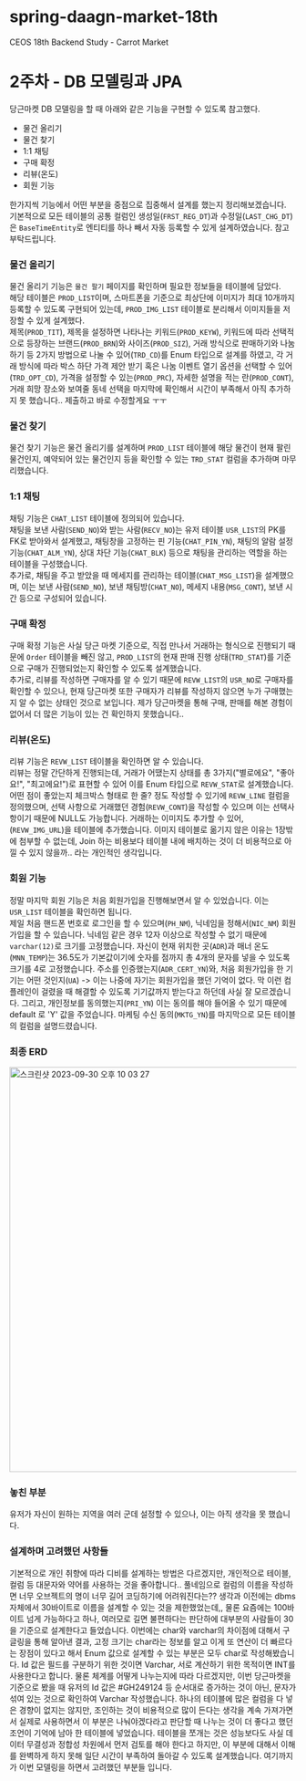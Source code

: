 # spring-daagn-market-18th

CEOS 18th Backend Study - Carrot Market

# 2주차 - DB 모델링과 JPA

당근마켓 DB 모델링을 할 때 아래와 같은 기능을 구현할 수 있도록 참고했다.<br>

- 물건 올리기
- 물건 찾기
- 1:1 채팅
- 구매 확정
- 리뷰(온도)
- 회원 기능

한가지씩 기능에서 어떤 부분을 중점으로 집중해서 설계를 했는지 정리해보겠습니다.<br>
기본적으로 모든 테이블의 공통 컬럼인 생성일(`FRST_REG_DT`)과 수정일(`LAST_CHG_DT`)은 `BaseTimeEntity`로 엔티티를 하나 빼서 자동 등록할 수 있게 설계하였습니다. 참고 부탁드립니다.

### 물건 올리기

물건 올리기 기능은 `물건 팔기` 페이지를 확인하며 필요한 정보들을 테이블에 담았다.<br>
해당 테이블은 `PROD_LIST`이며, 스마트폰을 기준으로 최상단에 이미지가 최대 10개까지 등록할 수 있도록 구현되어 있는데, `PROD_IMG_LIST` 테이블로 분리해서 이미지들을 저장할 수 있게 설계했다.<br>
제목(`PROD_TIT`), 제목을 설정하면 나타나는 키워드(`PROD_KEYW`), 키워드에 따라 선택적으로 등장하는 브랜드(`PROD_BRN`)와 사이즈(`PROD_SIZ`), 거래 방식으로 판매하기와 나눔하기 등 2가지 방법으로 나눌 수 있어(`TRD_CD`)를 Enum 타입으로 설계를 하였고, 각 거래 방식에 따라 박스 하단 가격 제안 받기 혹은 나눔 이벤트 열기 옵션을 선택할 수 있어(`TRD_OPT_CD`), 가격을 설정할 수 있는(`PROD_PRC`), 자세한 설명을 적는 란(`PROD_CONT`), 거래 희망 장소와 보여줄 동네 선택을 마지막에 확인해서 시간이 부족해서 아직 추가하지 못 했습니다.. 제출하고 바로 수정할게요 ㅜㅜ

### 물건 찾기

물건 찾기 기능은 물건 올리기를 설계하며 `PROD_LIST` 테이블에 해당 물건이 현재 팔린 물건인지, 예약되어 있는 물건인지 등을 확인할 수 있는 `TRD_STAT` 컬럼을 추가하며 마무리했습니다.

### 1:1 채팅

채팅 기능은 `CHAT_LIST` 테이블에 정의되어 있습니다.<br>
채팅을 보낸 사람(`SEND_NO`)와 받는 사람(`RECV_NO`)는 유저 테이블 `USR_LIST`의 PK를 FK로 받아와서 설계했고, 채팅창을 고정하는 핀 기능(`CHAT_PIN_YN`), 채팅의 알람 설정 기능(`CHAT_ALM_YN`), 상대 차단 기능(`CHAT_BLK`) 등으로 채팅을 관리하는 역할을 하는 테이블을 구성했습니다.<br>
추가로, 채팅을 주고 받았을 때 메세지를 관리하는 테이블(`CHAT_MSG_LIST`)을 설계했으며, 이는 보낸 사람(`SEND_NO`), 보낸 채팅방(`CHAT_NO`), 메세지 내용(`MSG_CONT`), 보낸 시간 등으로 구성되어 있습니다.

### 구매 확정

구매 확정 기능은 사실 당근 마켓 기준으로, 직접 만나서 거래하는 형식으로 진행되기 때문에 `Order` 테이블을 빼진 않고, `PROD_LIST`의 현재 판매 진행 상태(`TRD_STAT`)를 기준으로 구매가 진행되었는지 확인할 수 있도록 설계했습니다.<br>
추가로, 리뷰를 작성하면 구매자를 알 수 있기 때문에 `REVW_LIST`의 `USR_NO`로 구매자를 확인할 수 있으나, 현재 당근마켓 또한 구매자가 리뷰를 작성하지 않으면 누가 구매했는지 알 수 없는 상태인 것으로 보입니다. 제가 당근마켓을 통해 구매, 판매를 해본 경험이 없어서 더 많은 기능이 있는 건 확인하지 못했습니다..

### 리뷰(온도)

리뷰 기능은 `REVW_LIST` 테이블을 확인하면 알 수 있습니다.<br>
리뷰는 정말 간단하게 진행되는데, 거래가 어땠는지 상태를 총 3가지("별로에요", "좋아요!", "최고에요!")로 표현할 수 있어 이를 Enum 타입으로 `REVW_STAT`로 설계했습니다. 어떤 점이 좋았는지 체크박스 형태로 한 줄? 정도 작성할 수 있기에 `REVW_LINE` 컬럼을 정의했으며, 선택 사항으로 거래했던 경험(`REVW_CONT`)을 작성할 수 있으며 이는 선택사항이기 때문에 NULL도 가능합니다. 거래하는 이미지도 추가할 수 있어, (`REVW_IMG_URL`)을 테이블에 추가했습니다. 이미지 테이블로 옮기지 않은 이유는 1장밖에 첨부할 수 없는데, Join 하는 비용보다 테이블 내에 배치하는 것이 더 비용적으로 아낄 수 있지 않을까.. 라는 개인적인 생각입니다.

### 회원 기능

정말 마지막 회원 기능은 처음 회원가입을 진행해보면서 알 수 있었습니다. 이는 `USR_LIST` 테이블을 확인하면 됩니다.<br>
제일 처음 핸드폰 번호로 로그인을 할 수 있으며(`PH_NM`), 닉네임을 정해서(`NIC_NM`) 회원가입을 할 수 있습니다. 닉네임 같은 경우 12자 이상으로 작성할 수 없기 때문에 `varchar(12)`로 크기를 고정했습니다. 자신이 현재 위치한 곳(`ADR`)과 매너 온도(`MNN_TEMP`)는 36.5도가 기본값이기에 숫자를 점까지 총 4개의 문자를 넣을 수 있도록 크기를 4로 고정했습니다. 주소를 인증했는지(`ADR_CERT_YN`)와, 처음 회원가입을 한 기기는 어떤 것인지(`UA`) -> 이는 나중에 자기는 회원가입을 했던 기억이 없다. 막 이런 컴플레인이 걸렸을 때 해결할 수 있도록 기기값까지 받는다고 하던데 사실 잘 모르겠습니다. 그리고, 개인정보를 동의했는지(`PRI_YN`) 이는 동의를 해야 들어올 수 있기 때문에 default 로 'Y' 값을 주었습니다. 마케팅 수신 동의(`MKTG_YN`)를 마지막으로 모든 테이블의 컬럼을 설명드렸습니다.

### 최종 ERD

<img width="710" alt="스크린샷 2023-09-30 오후 10 03 27" src="https://github.com/Remedi2022/backend/assets/89639470/e3c1a2f3-8996-4cf1-b673-98b84be465bb">

### 놓친 부분

유저가 자신이 원하는 지역을 여러 군데 설정할 수 있으나, 이는 아직 생각을 못 했습니다.

### 설계하며 고려했던 사항들

기본적으로 개인 취향에 따라 디비를 설계하는 방법은 다르겠지만, 개인적으로 테이블, 컬럼 등 대문자와 약어를 사용하는 것을 좋아합니다.. 풀네임으로 컬럼의 이름을 작성하면 너무 오브젝트의 명이 너무 길어 코딩하기에 어려워진다는?? 생각과 이전에는 dbms 자체에서 30바이트로 이름을 설계할 수 있는 것을 제한했었는데,, 물론 요즘에는 100바이트 넘게 가능하다고 하나, 여러모로 길면 불편하다는 판단하에 대부분의 사람들이 30을 기준으로 설계한다고 들었습니다. 이번에는 char와 varchar의 차이점에 대해서 구글링을 통해 알아낸 결과, 고정 크기는 char라는 정보를 알고 이게 또 연산이 더 빠르다는 장점이 있다고 해서 Enum 값으로 설계할 수 있는 부분은 모두 char로 작성해봤습니다. Id 값은 필드를 구분하기 위한 것이면 Varchar, 서로 계산하기 위한 목적이면 INT를 사용한다고 합니다. 물론 체계를 어떻게 나누는지에 따라 다르겠지만, 이번 당근마켓을 기준으로 봤을 때 유저의 Id 값은 #GH249124 등 순서대로 증가하는 것이 아닌, 문자가 섞여 있는 것으로 확인하여 Varchar 작성했습니다. 하나의 테이블에 많은 컬럼을 다 넣은 경향이 없지는 않지만, 조인하는 것이 비용적으로 많이 든다는 생각을 계속 가져가면서 실제로 사용하면서 이 부분은 나눠야겠다라고 판단할 때 나누는 것이 더 좋다고 했던 조언이 기억에 남아 한 테이블에 넣었습니다. 테이블을 쪼개는 것은 성능보다도 사실 데이터 무결성과 정합성 차원에서 먼저 검토를 해야 한다고 하지만, 이 부분에 대해서 이해를 완벽하게 하지 못해 일단 시간이 부족하여 돌아갈 수 있도록 설계했습니다. 여기까지가 이번 모델링을 하면서 고려했던 부분들 입니다.
